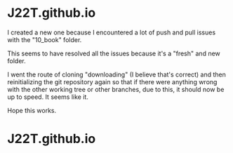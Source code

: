 # J22T.github.io

I created a new one because I encountered a lot of push and pull issues
with the "10_book" folder.

This seems to have resolved all the issues because it's a "fresh" and new folder.

I went the route of cloning "downloading" (I believe that's correct) and then reinitializing the git
repository again so that if there were anything wrong with the other working tree or other branches, due to
this, it should now be up to speed. It seems like it.

Hope this works.
# J22T.github.io
